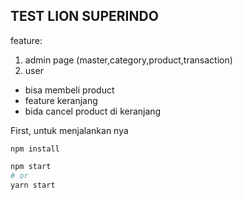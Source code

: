 ## TEST LION SUPERINDO

feature:

1. admin page (master,category,product,transaction)
2. user

-   bisa membeli product
-   feature keranjang
-   bida cancel product di keranjang

First, untuk menjalankan nya

```
npm install
```

```bash
npm start
# or
yarn start
```
